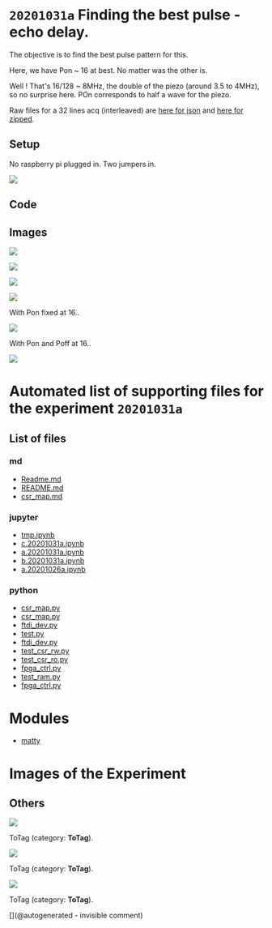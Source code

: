 # `20201031a` Finding the best pulse - echo delay.

The objective is to find the best pulse pattern for this.

Here, we have Pon ~ 16 at best. No matter was the other is.

Well ! That's 16/128 ~ 8MHz, the double of the piezo (around 3.5 to 4MHz), so no surprise here. POn corresponds to half a wave for the piezo.

Raw files for a 32 lines acq (interleaved) are [here for json](/matty/20201031a/32_lines.json) and [here for zipped](/matty/20201031a/32_lines.zip).


## Setup

No raspberry pi plugged in. Two jumpers in.

![](/matty/20201031a/P_20201031_142109.jpg)


## Code

## Images

![](/matty/20201031a/Acq_0.png)

![](/matty/20201031a/2nd_echo.png)

![](/matty/20201031a/amplitude.png)

![](/matty/20201031a/interdelay.png)

With Pon fixed at 16.. 

![](/matty/20201031a/pint.png)

With Pon and Poff at 16..

![](/matty/20201031a/pdamp.png)


# Automated list of supporting files for the __experiment `20201031a`__

## List of files

### md

* [Readme.md](/matty/20201031a/Readme.md)
* [README.md](/matty/20201031a/fpga_ctrl/README.md)
* [csr_map.md](/matty/20201031a/fpga_ctrl/csr_map.md)


### jupyter

* [tmp.ipynb](/tmp.ipynb)
* [c.20201031a.ipynb](/matty/20201031a/c.20201031a.ipynb)
* [a.20201031a.ipynb](/matty/20201031a/a.20201031a.ipynb)
* [b.20201031a.ipynb](/matty/20201031a/b.20201031a.ipynb)
* [a.20201026a.ipynb](/matty/20201031a/fpga_ctrl/a.20201026a.ipynb)


### python

* [csr_map.py](/matty/20201031a/fpga_ctrl/csr_map.py)
* [csr_map.py](/matty/20201031a/csr_map.py)
* [ftdi_dev.py](/matty/20201031a/ftdi_dev.py)
* [test.py](/matty/20201031a/fpga_ctrl/test.py)
* [ftdi_dev.py](/matty/20201031a/fpga_ctrl/ftdi_dev.py)
* [test_csr_rw.py](/matty/20201031a/fpga_ctrl/test_csr_rw.py)
* [test_csr_ro.py](/matty/20201031a/fpga_ctrl/test_csr_ro.py)
* [fpga_ctrl.py](/matty/20201031a/fpga_ctrl.py)
* [test_ram.py](/matty/20201031a/fpga_ctrl/test_ram.py)
* [fpga_ctrl.py](/matty/20201031a/fpga_ctrl/fpga_ctrl.py)





# Modules

* [matty](/matty/)




# Images of the Experiment

## Others

![](/matty/20201031a/Acq_0.png)

ToTag (category: __ToTag__).

![](/matty/20201031a/2nd_echo.png)

ToTag (category: __ToTag__).

![](/matty/20201031a/pdamp.png)

ToTag (category: __ToTag__).










[](@autogenerated - invisible comment)